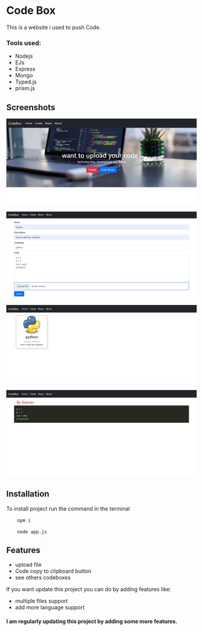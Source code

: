 
# Code Box

This is a website i used to push Code.

### Tools used:
- Nodejs
- EJs
- Express
- Mongo
- Typed.js
- prism.js


## Screenshots

![App Screenshot](./public/img/screenshot-1.png)

![App Screenshot](./public/img/screenshot-2.png)

![App Screenshot](./public/img/screenshot-3.png)

![App Screenshot](./public/img/screenshot-4.png)

## Installation

To install project run the command in the terminal

```
    npm i
```
```
    node app.js
```
    

## Features

- upload file
- Code copy to clipboard button
- see others codeboxes
  
If you want update this project you can do by adding features like:
- multiple files support
- add more language support

#### I am regularly updating this project by adding some more features. 